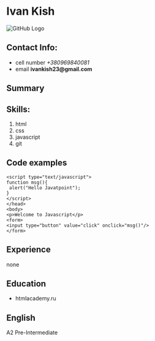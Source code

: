 # Ivan Kish 
![GitHub Logo](https://avatars0.githubusercontent.com/u/55412860?s=40&v=4)
## Contact Info: 
* cell number *+380969840081*
* email __ivankish23@gmail.com__
## Summary 

 ## Skills:  
1. html
1. css
1. javascript
1. git
 ## Code examples 
```
<script type="text/javascript">  
function msg(){  
 alert("Hello Javatpoint");  
}  
</script>  
</head>  
<body>  
<p>Welcome to Javascript</p>  
<form>  
<input type="button" value="click" onclick="msg()"/>  
</form>
```
 ## Experience  
 none
 ## Education 
  * htmlacademy.ru
 ## English 
 A2 Pre-Intermediate

